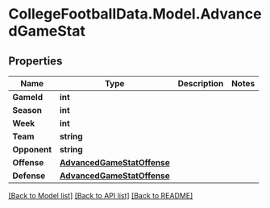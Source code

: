 # CollegeFootballData.Model.AdvancedGameStat

## Properties

Name | Type | Description | Notes
------------ | ------------- | ------------- | -------------
**GameId** | **int** |  | 
**Season** | **int** |  | 
**Week** | **int** |  | 
**Team** | **string** |  | 
**Opponent** | **string** |  | 
**Offense** | [**AdvancedGameStatOffense**](AdvancedGameStatOffense.md) |  | 
**Defense** | [**AdvancedGameStatOffense**](AdvancedGameStatOffense.md) |  | 

[[Back to Model list]](../README.md#documentation-for-models) [[Back to API list]](../README.md#documentation-for-api-endpoints) [[Back to README]](../README.md)

